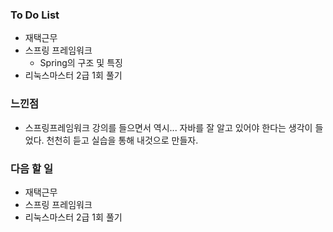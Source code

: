 ### To Do List

-  재택근무
-  스프링 프레임워크
   -  Spring의 구조 및 특징
-  리눅스마스터 2급 1회 풀기

  

### 느낀점

- 스프링프레임워크 강의를 들으면서 역시... 자바를 잘 알고 있어야 한다는 생각이 들었다. 천천히 듣고 실습을 통해 내것으로 만들자.



### 다음 할 일

-  재택근무
-  스프링 프레임워크
-  리눅스마스터 2급 1회 풀기

